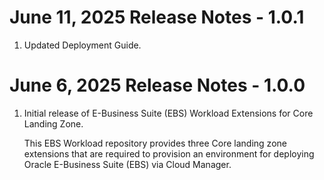 # June 11, 2025 Release Notes - 1.0.1
1. Updated Deployment Guide.

# June 6, 2025 Release Notes - 1.0.0
1. Initial release of E-Business Suite (EBS) Workload Extensions for Core Landing Zone.

   This EBS Workload repository provides three Core landing zone extensions that are required to provision an environment for deploying Oracle E-Business Suite (EBS) via Cloud Manager.
